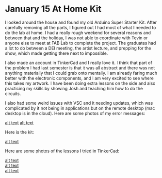 # January 15 At Home Kit  

I looked around the house and found my old Arduino Super Starter Kit. After carefully removing all the parts, I figured out I had most of what I needed to do the lab at home. I had a really rough weekend for several reasons and between that and the holiday, I was not able to coordinate with Tevin or anyone else to meet at FAB Lab to complete the project. The graduates had a lot to do between a DEI meeting, the artist lecture, and prepping for the show, which made getting there next to impossible.  

I also made an account in TinkerCad and I really love it. I think that part of the problem I had last semester is that it was all abstract and there was not anything materially that I could grab onto mentally. I am already faring much better with the electronic components, and I am very excited to see where this takes my artwork. I have been doing extra lessons on the side and also practicing my skills by showing Josh and teaching him how to do the circuits.  

I also had some weird issues with VSC and it needing updates, which was complicated by it not being in applications but on the remote desktop (mac desktop is in the cloud). Here are some photos of my error messages:  

[alt text](VSCerrors.jpg)
[alt text](VSCerrors2)  

Here is the kit:  

[alt text](arduinokit.jpg)  

Here are some photos of the lessons I tried in TinkerCad:  

[alt text](tinkercad1.jpg)  
[alt text](tinkercad2.JPG)  
[alt text](tinkercad3.JPG)  
